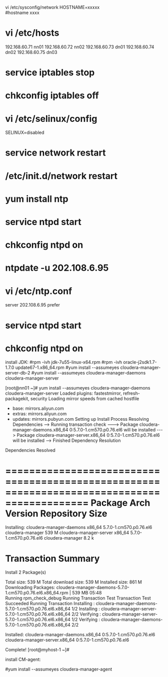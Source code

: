 
vi /etc/sysconfig/network
HOSTNAME=xxxxx<br>
#hostname xxxx<br>

# vi /etc/hosts
192.168.60.71 nn01
192.168.60.72 nn02
192.168.60.73 dn01
192.168.60.74 dn02
192.168.60.75 dn03


# service iptables stop
# chkconfig iptables off 
# vi /etc/selinux/config 
   SELINUX=disabled
# service network restart
# /etc/init.d/network restart


# yum install ntp
# service ntpd start
# chkconfig ntpd on

# ntpdate -u 202.108.6.95
# vi /etc/ntp.conf
  server 202.108.6.95 prefer
# service ntpd start
# chkconfig ntpd on

install JDK:
#rpm -ivh jdk-7u55-linux-x64.rpm
#rpm -ivh oracle-j2sdk1.7-1.7.0 update67-1.x86_64.rpm
#yum install --assumeyes cloudera-manager-server-db-2
#yum install --assumeyes cloudera-manager-daemons cloudera-manager-server

[root@nn01 ~]# yum install --assumeyes cloudera-manager-daemons cloudera-manager-server
Loaded plugins: fastestmirror, refresh-packagekit, security
Loading mirror speeds from cached hostfile
* base: mirrors.aliyun.com
* extras: mirrors.aliyun.com
* updates: mirrors.pubyun.com
Setting up Install Process
Resolving Dependencies
--> Running transaction check
---> Package cloudera-manager-daemons.x86_64 0:5.7.0-1.cm570.p0.76.el6 will be installed
---> Package cloudera-manager-server.x86_64 0:5.7.0-1.cm570.p0.76.el6 will be installed
--> Finished Dependency Resolution

Dependencies Resolved

============================================================================================
Package                     Arch      Version                    Repository           Size
============================================================================================
Installing:
cloudera-manager-daemons    x86_64    5.7.0-1.cm570.p0.76.el6    cloudera-manager    539 M
cloudera-manager-server     x86_64    5.7.0-1.cm570.p0.76.el6    cloudera-manager    8.2 k

Transaction Summary
============================================================================================
Install       2 Package(s)

Total size: 539 M
Total download size: 539 M
Installed size: 861 M
Downloading Packages:
cloudera-manager-daemons-5.7.0-1.cm570.p0.76.el6.x86_64.rpm          | 539 MB     05:48    
Running rpm_check_debug
Running Transaction Test
Transaction Test Succeeded
Running Transaction
  Installing : cloudera-manager-daemons-5.7.0-1.cm570.p0.76.el6.x86_64                  1/2
  Installing : cloudera-manager-server-5.7.0-1.cm570.p0.76.el6.x86_64                   2/2
  Verifying  : cloudera-manager-server-5.7.0-1.cm570.p0.76.el6.x86_64                   1/2
  Verifying  : cloudera-manager-daemons-5.7.0-1.cm570.p0.76.el6.x86_64                  2/2

Installed:
  cloudera-manager-daemons.x86_64 0:5.7.0-1.cm570.p0.76.el6                                
  cloudera-manager-server.x86_64 0:5.7.0-1.cm570.p0.76.el6                                 

Complete!
[root@myhost-1 ~]# 

install CM-agent:

#yum install --assumeyes cloudera-manager-agent
